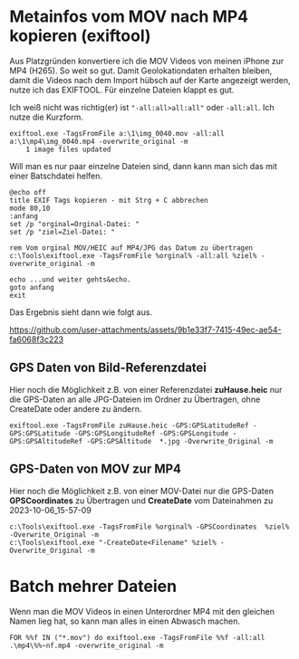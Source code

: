# Metainfos vom MOV nach MP4 kopieren (exiftool)
Aus Platzgründen konvertiere ich die MOV Videos von meinen iPhone zur MP4 (H265). So weit so gut.
Damit Geolokationdaten erhalten bleiben, damit die Videos nach dem Import hübsch auf der Karte angezeigt werden, nutze ich das EXIFTOOL.
Für einzelne Dateien klappt es gut.

Ich weiß nicht was richtig(er) ist `"-all:all>all:all"` oder `-all:all`. Ich nutze die Kurzform.

```
exiftool.exe -TagsFromFile a:\1\img_0040.mov -all:all a:\1\mp4\img_0040.mp4 -overwrite_original -m
    1 image files updated
```

Will man es nur paar einzelne Dateien sind, dann kann man sich das mit einer Batschdatei helfen.

```
@echo off
title EXIF Tags kopieren - mit Strg + C abbrechen
mode 80,10
:anfang
set /p "orginal=Orginal-Datei: "
set /p "ziel=Ziel-Datei: "

rem Vom orginal MOV/HEIC auf MP4/JPG das Datum zu übertragen
c:\Tools\exiftool.exe -TagsFromFile %orginal% -all:all %ziel% -overwrite_original -m

echo ...und weiter gehts&echo.
goto anfang
exit
```

Das Ergebnis sieht dann wie folgt aus.

https://github.com/user-attachments/assets/9b1e33f7-7415-49ec-ae54-fa6068f3c223


## GPS Daten von Bild-Referenzdatei
Hier noch die Möglichkeit z.B. von einer Referenzdatei **zuHause.heic** nur die GPS-Daten an alle JPG-Dateien im Ordner zu Übertragen, ohne CreateDate oder andere zu ändern.

```
exiftool.exe -TagsFromFile zuHause.heic -GPS:GPSLatitudeRef -GPS:GPSLatitude -GPS:GPSLongitudeRef -GPS:GPSLongitude -GPS:GPSAltitudeRef -GPS:GPSAltitude  *.jpg -Overwrite_Original -m
```

## GPS-Daten von MOV zur MP4
Hier noch die Möglichkeit z.B. von einer MOV-Datei nur die GPS-Daten **GPSCoordinates** zu Übertragen und **CreateDate** vom Dateinahmen zu 
2023-10-06_15-57-09

```
c:\Tools\exiftool.exe -TagsFromFile %orginal% -GPSCoordinates  %ziel% -Overwrite_Original -m
c:\Tools\exiftool.exe "-CreateDate<Filename" %ziel% -Overwrite_Original -m
```

# Batch mehrer Dateien
Wenn man die MOV Videos in einen Unterordner MP4 mit den gleichen Namen lieg hat, so kann man alles in einen Abwasch machen.
```
FOR %%f IN ("*.mov") do exiftool.exe -TagsFromFile %%f -all:all .\mp4\%%~nf.mp4 -overwrite_original -m
```



